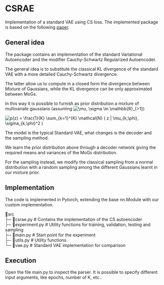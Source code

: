 # CSRAE
Implementation of a standard VAE using CS loss. The implemented package is based on the following [paper](https://arxiv.org/pdf/2101.02149.pdf).

## General idea

The package contains an implementation of the standard Variational Autoencoder and the modifier Cauchy-Schwartz Regularized Autoencoder.

The general idea is to substitute the classical KL divergence of the standard VAE with a more detailed Cauchy-Schwartz divergence. 

The latter allow us to compute in a closed form the divergence between Mixture of Gaussians, while the KL divergence can be only approximated between MoGs.

In this way it is possible to furnish as prior distribution a mixture of multivariate gaussians (assuming <img src="https://latex.codecogs.com/svg.image?\mu,&space;\sigma&space;\in&space;\mathbb{R}_{>1}" title="\mu, \sigma \in \mathbb{R}_{>1}"/>)

<img src="https://latex.codecogs.com/svg.image?p(z)&space;=&space;\frac{1}{K}&space;\sum_{k=1}^{K}&space;\mathcal{N}&space;(&space;z&space;|&space;\mu_{k,\phi},&space;\sigma_{k,\phi}^2&space;)" title="p(z) = \frac{1}{K} \sum_{k=1}^{K} \mathcal{N} ( z | \mu_{k,\phi}, \sigma_{k,\phi}^2 )" />


The model is the typical Standard VAE, what changes is the decoder and the sampling method.

We learn the prior distribution above through a decoder network giving the required means and variances of the MoGs distribution.

For the sampling instead, we modify the classical sampling from a normal distribution with a random sampling among the different Gaussians learnt in our mixture prior.


## Implementation

The code is implemented in Pytorch, extending the base nn.Module with our custom implementation. 

📂src                                     
├─ 📄csrae.py # Contains the implementation of the CS autoencoder           
├─ 📄experiment.py # Utility functions for training, validation, testing and sampling                 
├─ 📄main.py # Start point for the experiment                     
├─ 📄utils.py # Utility functions  
└─ 📄vae.py # Standard VAE implementation for comparison  


## Execution 

Open the file main.py to inspect the parser. It is possible to specify different input arguments, like epochs, number of K, etc..
